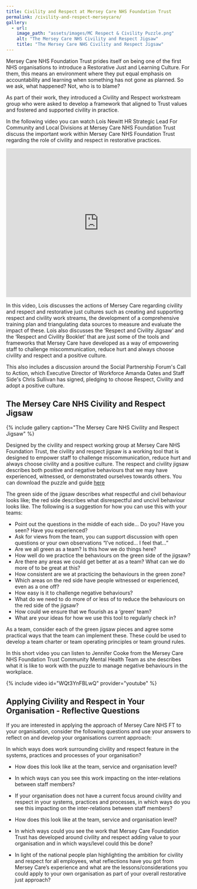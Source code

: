```yaml
---
title: Civility and Respect at Mersey Care NHS Foundation Trust
permalink: /civility-and-respect-merseycare/
gallery:
  - url:
    image_path: "assets/images/MC Respect & Civility Puzzle.png"
    alt: "The Mersey Care NHS Civility and Respect Jigsaw"
    title: "The Mersey Care NHS Civility and Respect Jigsaw"
---
```


Mersey Care NHS Foundation Trust prides itself on being one of the first NHS organisations to introduce a Restorative Just and Learning Culture. For them, this means an environment where they put equal emphasis on accountability and learning when something has not gone as planned. So we ask, what happened? Not, who is to blame?

As part of their work, they introduced a Civility and Respect workstream group who were asked to develop a framework that aligned to Trust values and fostered and supported civility in practice.

In the following video you can watch Lois Newitt HR Strategic Lead For Community and Local Divisions at Mersey Care NHS Foundation Trust discuss the important work within Mersey Care NHS Foundation Trust regarding the role of civility and respect in restorative practices.

<iframe src="https://www.dropbox.com/s/o377xool0z188v6/Lois%20Presentation.mp4?raw=1" height="405" width="100%" frameborder="0"></iframe>

In this video, Lois discusses the actions of Mersey Care regarding civility and respect and restorative just cultures such as creating and supporting respect and civility work streams, the development of a comprehensive training plan and triangulating data sources to measure and evaluate the impact of these. Lois also discusses the ‘Respect and Civility Jigsaw’ and the ‘Respect and Civility Booklet’ that are just some of the tools and frameworks that Mersey Care have developed as a way of empowering staff to challenge miscommunication, reduce hurt and always choose civility and respect and a positive culture.

This also includes a discussion around the Social Partnership Forum's Call to Action, which Executive Director of Workforce Amanda Oates and Staff Side's Chris Sullivan has signed, pledging to choose Respect, Civility and adopt a positive culture.

## The Mersey Care NHS Civility and Respect Jigsaw

{% include gallery caption="The Mersey Care NHS Civility and Respect Jigsaw" %}

Designed by the civility and respect working group at Mersey Care NHS Foundation Trust, the civility and respect jigsaw is a working tool that is designed to empower staff to challenge miscommunication, reduce hurt and always choose civility and a positive culture. The respect and civility jigsaw describes both positive and negative behaviours that we may have experienced, witnessed, or demonstrated ourselves towards others. You can download the puzzle and guide [here](../assets/documents/Mersey%20Care%20-%20Respect%20and%20civility%2015_9_21.pdf)

The green side of the jigsaw describes what respectful and civil behaviour looks like; the red side describes what disrespectful and uncivil behaviour looks like. The following is a suggestion for how you can use this with your teams:

* Point out the questions in the middle of each side... Do you? Have you seen? Have you experienced?
* Ask for views from the team, you can support discussion with open questions or your own observations “I’ve noticed... I feel that...”
* Are we all green as a team? Is this how we do things here?
* How well do we practice the behaviours on the green side of the jigsaw?
* Are there any areas we could get better at as a team? What can we do more of to be great at this?
* How consistent are we at practicing the behaviours in the green zone?
* Which areas on the red side have people witnessed or experienced, even as a one off?
* How easy is it to challenge negative behaviours?
* What do we need to do more of or less of to reduce the behaviours on the red side of the jigsaw?
* How could we ensure that we flourish as a ‘green’ team?
* What are your ideas for how we use this tool to regularly check in?

As a team, consider each of the green jigsaw pieces and agree some practical ways that the team can implement these. These could be used to develop a team charter or team operating principles or team ground rules.

In this short video you can listen to Jennifer Cooke from the Mersey Care NHS Foundation Trust Community Mental Health Team as she describes what it is like to work with the puzzle to manage  negative behaviours in the workplace.

{% include video id="WQt3YnFBLwQ" provider="youtube" %}

## Applying Civility and Respect in Your Organisation - Reflective Questions

If you are interested in applying the approach of Mersey Care NHS FT to your organisation, consider the following questions and use your answers to reflect on and develop your organisations current approach:

In which ways does work surrounding civility and respect feature in the systems, practices and processes of your organisation?

* How does this look like at the team, service and organisation level?

* In which ways can you see this work impacting on the inter-relations between staff members?

* If your organisation does not have a current focus around civility and respect in your systems, practices and processes, in which ways do you see this impacting on the inter-relations between staff members?

* How does this look like at the team, service and organisation level?

* In which ways could you see the work that Mersey Care Foundation Trust has developed around civility and respect adding value to your organisation and in which ways/level could this be done?

* In light of the national people plan highlighting the ambition for civility and respect for all employees, what reflections have you got from Mersey Care’s experience and what are the lessons/considerations you could apply to your own organisation as part of your overall restorative just approach?